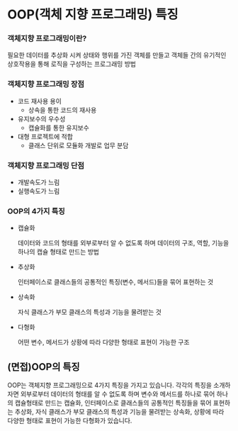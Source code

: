 # OOP(객체 지향 프로그래밍) 특징

### 객체지향 프로그래밍이란?

필요한 데이터를 추상화 시켜 상태와 행위를 가진 객체를 만들고 객체들 간의 유기적인 상호작용을 통해 로직을 구성하는 프로그래밍 방법

### 객체지향 프로그래밍 장점

- 코드 재사용 용이
    - 상속을 통한 코드의 재사용
- 유지보수의 우수성
    - 캡슐화를 통한 유지보수
- 대형 프로젝트에 적합
    - 클래스 단위로 모듈화 개발로 업무 분담

### 객체지향 프로그래밍 단점

- 개발속도가 느림
- 실행속도가 느림

### OOP의 4가지 특징

- 캡슐화
    
    데이터와 코드의 형태를 외부로부터 알 수 없도록 하며 데이터의 구조, 역할, 기능을 하나의 캡슐 형태로 만드는 방법 
    
- 추상화
    
    인터페이스로 클래스들의 공통적인 특징(변수, 메서드)들을 묶어 표현하는 것 
    
- 상속화
    
    자식 클래스가 부모 클래스의 특성과 기능을 물려받는 것
    
- 다형화
    
    어떤 변수, 메서드가 상황에 따라 다양한 형태로 표현이 가능한 구조
    
## (면접)OOP의 특징

OOP는 객체지향 프로그래밍으로 4가지 특징을 가지고 있습니다. 각각의 특징을 소개하자면 외부로부터 데이터의 형태를 알 수 없도록 하며 변수와 메서드를 하나로 묶어 하나의 캡슐형태로 만드는 캡슐화, 인터페이스로 클래스들의 공통적인 특징들을 묶어 표현하는 추상화, 자식 클래스가 부모 클래스의 특성과 기능을 물려받는 상속화, 상황에 따라 다양한 형태로 표현이 가능한 다형화가 있습니다.
